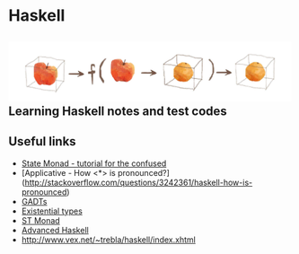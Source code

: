 # Haskell
![Cover](https://github.com/linhlenguyen/Haskell/blob/master/images/cover.jpg)
Learning Haskell notes and test codes
---
## Useful links
  * [State Monad - tutorial for the confused](http://brandon.si/code/the-state-monad-a-tutorial-for-the-confused/)
  * [Applicative - How <\*> is pronounced?] (http://stackoverflow.com/questions/3242361/haskell-how-is-pronounced)
  * [GADTs](https://en.wikibooks.org/wiki/Haskell/GADT)
  * [Existential types](https://wiki.haskell.org/Existential_type)
  * [ST Monad](https://en.wikibooks.org/wiki/Haskell/Existentially_quantified_types)
  * [Advanced Haskell](http://web.cecs.pdx.edu/~sheard/course/AdvancedFP/)
  * http://www.vex.net/~trebla/haskell/index.xhtml
